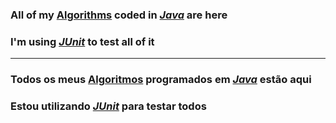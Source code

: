 ### All of my <u>Algorithms</u> coded in <i><u>Java</u></i> are here
### I'm using <u><i>JUnit</i></u> to test all of it

---

### Todos os meus <u>Algoritmos</u> programados em <i><u>Java</u></i> estão aqui

### Estou utilizando <u><i>JUnit</i></u> para testar todos